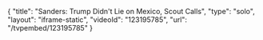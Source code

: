 {
    "title": "Sanders: Trump Didn't Lie on Mexico, Scout Calls",
    "type": "solo",
    "layout": "iframe-static",
    "videoId": "123195785",
    "url": "\/tvpembed\/123195785"
}